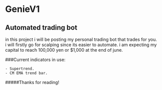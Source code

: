 # GenieV1
## Automated trading bot

<p>in this project i will be posting my personal trading bot that trades for you. <br>
i will firstly go for scalping since its easier to automate. i am expecting my capital to reach 100,000 yen or $1,000 at the end of june.
</p>

###Current indicators in use:

    - Supertrend.
    - CM EMA trend bar.

#####Thanks for reading!

